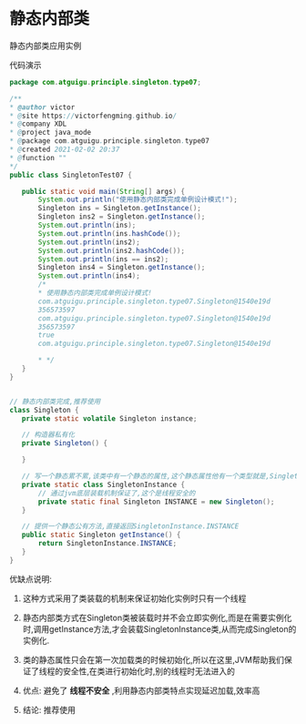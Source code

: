 
# 静态内部类

 静态内部类应用实例
 
 代码演示
 
 ```java
package com.atguigu.principle.singleton.type07;

/**
 * @author victor
 * @site https://victorfengming.github.io/
 * @company XDL
 * @project java_mode
 * @package com.atguigu.principle.singleton.type07
 * @created 2021-02-02 20:37
 * @function ""
 */
public class SingletonTest07 {

    public static void main(String[] args) {
        System.out.println("使用静态内部类完成单例设计模式!");
        Singleton ins = Singleton.getInstance();
        Singleton ins2 = Singleton.getInstance();
        System.out.println(ins);
        System.out.println(ins.hashCode());
        System.out.println(ins2);
        System.out.println(ins2.hashCode());
        System.out.println(ins == ins2);
        Singleton ins4 = Singleton.getInstance();
        System.out.println(ins4);
        /*
        * 使用静态内部类完成单例设计模式!
        com.atguigu.principle.singleton.type07.Singleton@1540e19d
        356573597
        com.atguigu.principle.singleton.type07.Singleton@1540e19d
        356573597
        true
        com.atguigu.principle.singleton.type07.Singleton@1540e19d

        * */
    }
}


// 静态内部类完成,推荐使用
class Singleton {
    private static volatile Singleton instance;

    // 构造器私有化
    private Singleton() {

    }

    // 写一个静态累不累,该类中有一个静态的属性,这个静态属性他有一个类型就是,Singleton
    private static class SingletonInstance {
        // 通过jvm底层装载机制保证了,这个是线程安全的
        private static final Singleton INSTANCE = new Singleton();
    }

    // 提供一个静态公有方法,直接返回SingletonInstance.INSTANCE
    public static Singleton getInstance() {
        return SingletonInstance.INSTANCE;
    }
}
```
 
 
 优缺点说明:
 
 1. 这种方式采用了类装载的机制来保证初始化实例时只有一个线程
 
 2. 静态内部类方式在Singleton类被装载时并不会立即实例化,而是在需要实例化时,调用getInstance方法,才会装载SingletonInstance类,从而完成Singleton的实例化.
 
 3. 类的静态属性只会在第一次加载类的时候初始化,所以在这里,JVM帮助我们保证了线程的安全性,在类进行初始化时,别的线程时无法进入的
 
 4. 优点: 避免了 __线程不安全__ ,利用静态内部类特点实现延迟加载,效率高
 
 5. 结论: 推荐使用
 
 
 
 
 
 
 